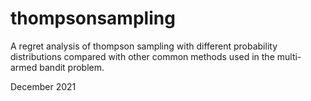 # thompsonsampling
A regret analysis of thompson sampling with different probability distributions compared with other common methods used in the multi-armed bandit problem.

December 2021
